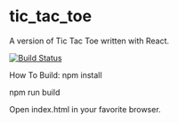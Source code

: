 # tic_tac_toe
A version of Tic Tac Toe written with React.

[![Build Status](https://travis-ci.org/aelawson/tic_tac_toe.svg?branch=master)](https://travis-ci.org/aelawson/tic_tac_toe)

How To Build:
npm install

npm run build

Open index.html in your favorite browser.
